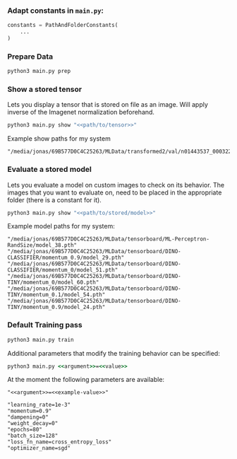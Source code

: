 ### Adapt constants in `main.py`:

```python
constants = PathAndFolderConstants(
    ...
)
```

### Prepare Data

```cmd
python3 main.py prep
```

### Show a stored tensor

Lets you display a tensor that is stored on file as an image.
Will apply inverse of the Imagenet normalization beforehand.

```cmd
python3 main.py show "<<path/to/tensor>>"
```

Example show paths for my system

```
"/media/jonas/69B577D0C4C25263/MLData/transformed2/val/n01443537_00032258.pt"
```

### Evaluate a stored model

Lets you evaluate a model on custom images to check on its behavior.
The images that you want to evaluate on, need to be placed in the appropriate folder (there is a constant for it).

```cmd
python3 main.py show "<<path/to/stored/model>>"
```

Example model paths for my system:

```
"/media/jonas/69B577D0C4C25263/MLData/tensorboard/ML-Perceptron-RandSize/model_38.pth"
"/media/jonas/69B577D0C4C25263/MLData/tensorboard/DINO-CLASSIFIER/momentum_0.9/model_29.pth"
"/media/jonas/69B577D0C4C25263/MLData/tensorboard/DINO-CLASSIFIER/momentum_0/model_51.pth"
"/media/jonas/69B577D0C4C25263/MLData/tensorboard/DINO-TINY/momentum_0/model_60.pth"
"/media/jonas/69B577D0C4C25263/MLData/tensorboard/DINO-TINY/momentum_0.1/model_54.pth"
"/media/jonas/69B577D0C4C25263/MLData/tensorboard/DINO-TINY/momentum_0.9/model_24.pth"
```

### Default Training pass

```cmd
python3 main.py train
```

Additional parameters that modify the training behavior can be specified:

```cmd
python3 main.py <<argument>>=<<value>>
```

At the moment the following parameters are available:

```
"<<argument>>=<<example-value>>"

"learning_rate=1e-3"
"momentum=0.9"
"dampening=0"
"weight_decay=0"
"epochs=80"
"batch_size=128"
"loss_fn_name=cross_entropy_loss"
"optimizer_name=sgd"
```
